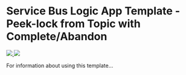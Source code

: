# Service Bus Logic App Template - Peek-lock from Topic with Complete/Abandon

<a href="https://portal.azure.com/#create/Microsoft.Template/uri/https%3A%2F%2Fraw.githubusercontent.com%2Fwsilveiranz%2Flogicapps-servicebus-quickstart%2Fmaster%2FTopic_Complete_Abandon%2Fazuredeploy.json" target="_blank">
    <img src="http://azuredeploy.net/deploybutton.png"/>
</a>
<a href="http://armviz.io/#/?load=https%3A%2F%2Fraw.githubusercontent.com%2Fwsilveiranz%2Flogicapps-servicebus-quickstart%2Fmaster%2FTopic_Complete_Abandon%2Fazuredeploy.json" target="_blank">
    <img src="http://armviz.io/visualizebutton.png"/>
</a>

For information about using this template...